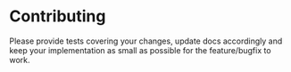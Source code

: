 # Contributing

Please provide tests covering your changes, update docs accordingly and
keep your implementation as small as possible for the feature/bugfix to work.

